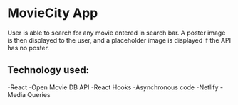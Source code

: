 # MovieCity App
User is able to search for any movie entered in search bar. A poster image is then displayed to the user, and a placeholder image is displayed if the API has no poster.

## Technology used:
  -React
  -Open Movie DB API 
  -React Hooks
  -Asynchronous code
  -Netlify 
  -Media Queries 



